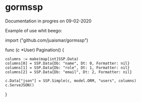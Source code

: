 # gormssp

Documentation in progres on 09-02-2020

Example of use whit beego:

  import ("github.com/juaismar/gormssp")

  func (c *User) Pagination() {

    columns := make(map[int]SSP.Data)
    columns[0] = SSP.Data{Db: "name", Dt: 0, Formatter: nil}
    columns[1] = SSP.Data{Db: "role", Dt: 1, Formatter: nil}
    columns[2] = SSP.Data{Db: "email", Dt: 2, Formatter: nil}

    c.Data["json"] = SSP.Simple(c, model.ORM, "users", columns)
    c.ServeJSON()
  }